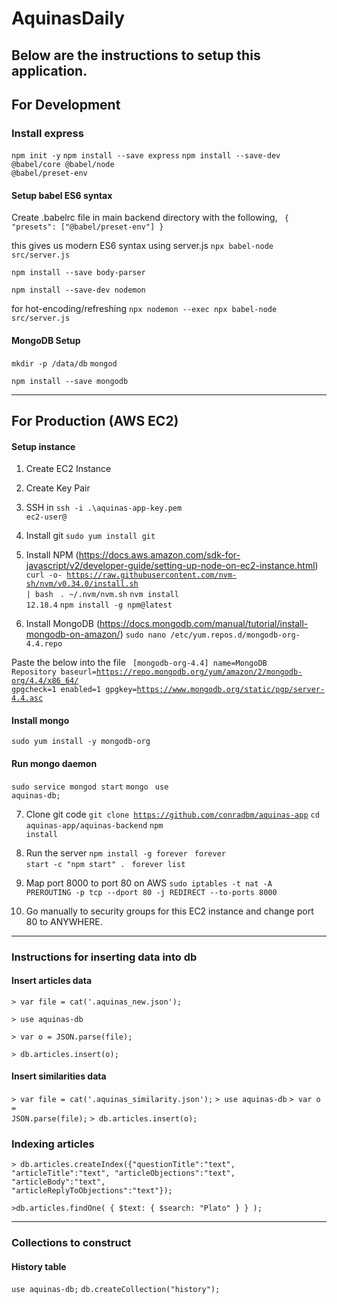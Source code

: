 # AquinasDaily

## Below are the instructions to setup this application.


## For Development

### Install express

<code>npm init -y</code>
<code>npm install --save express</code>
<code>npm install --save-dev @babel/core @babel/node @babel/preset-env</code>

#### Setup babel ES6 syntax
Create .babelrc file in main backend directory with the following,
<code>
{
    "presets": ["@babel/preset-env"]
}
</code>

this gives us modern ES6 syntax using server.js
<code>npx babel-node src/server.js</code>

<code>npm install --save body-parser</code>

<code>npm install --save-dev nodemon</code>

for hot-encoding/refreshing
<code>npx nodemon --exec npx babel-node src/server.js</code>

#### MongoDB Setup

<code>mkdir -p /data/db</code>
<code>mongod</code>


<code>npm install --save mongodb</code>


<hr>

## For Production (AWS EC2)

#### Setup instance

1. Create EC2 Instance
2. Create Key Pair
3. SSH in
<code>ssh -i .\aquinas-app-key.pem ec2-user@<Public IPv4 DNS> </code>

4. Install git
<code>sudo yum install git</code>

5. Install NPM (https://docs.aws.amazon.com/sdk-for-javascript/v2/developer-guide/setting-up-node-on-ec2-instance.html)
<code>curl -o- https://raw.githubusercontent.com/nvm-sh/nvm/v0.34.0/install.sh | bash </code>
<code>. ~/.nvm/nvm.sh</code>
<code>nvm install 12.18.4</code>
<code>npm install -g npm@latest</code>

6. Install MongoDB (https://docs.mongodb.com/manual/tutorial/install-mongodb-on-amazon/)
<code>sudo nano /etc/yum.repos.d/mongodb-org-4.4.repo</code>

Paste the below into the file
<code>
[mongodb-org-4.4]
name=MongoDB Repository
baseurl=https://repo.mongodb.org/yum/amazon/2/mongodb-org/4.4/x86_64/
gpgcheck=1
enabled=1
gpgkey=https://www.mongodb.org/static/pgp/server-4.4.asc
</code>

#### Install mongo
<code>sudo yum install -y mongodb-org</code>

#### Run mongo daemon
<code>sudo service mongod start</code>
<code>mongo</code>
<code> use aquinas-db; </code>

7. Clone git code
<code>git clone https://github.com/conradbm/aquinas-app</code>
<code>cd aquinas-app/aquinas-backend</code>
<code>npm install</code>

8. Run the server
<code>npm install -g forever </code>
<code>forever start -c "npm start" . </code>
<code>forever list</code>

9. Map port 8000 to port 80 on AWS
<code>sudo iptables -t nat -A PREROUTING -p tcp --dport 80 -j REDIRECT --to-ports 8000</code>

10. Go manually to security groups for this EC2 instance and change port 80 to ANYWHERE.

<hr>

### Instructions for inserting data into db

#### Insert articles data
<code>> var file = cat('.aquinas_new.json'); </code>

<code>> use aquinas-db</code>
 
<code>> var o = JSON.parse(file);</code>

<code>> db.articles.insert(o);</code>

#### Insert similarities data
<code>> var file = cat('.aquinas_similarity.json');</code>
<code>> use aquinas-db</code>
<code>> var o = JSON.parse(file);</code>
<code>> db.articles.insert(o);</code>


### Indexing articles

<code>> db.articles.createIndex({"questionTitle":"text", "articleTitle":"text", "articleObjections":"text", "articleBody":"text", "articleReplyToObjections":"text"});</code>

<code>>db.articles.findOne( { $text: { $search: "Plato" } } ); </code>

<hr>

### Collections to construct

#### History table

<code>use aquinas-db;</code>
<code>db.createCollection("history");</code>
